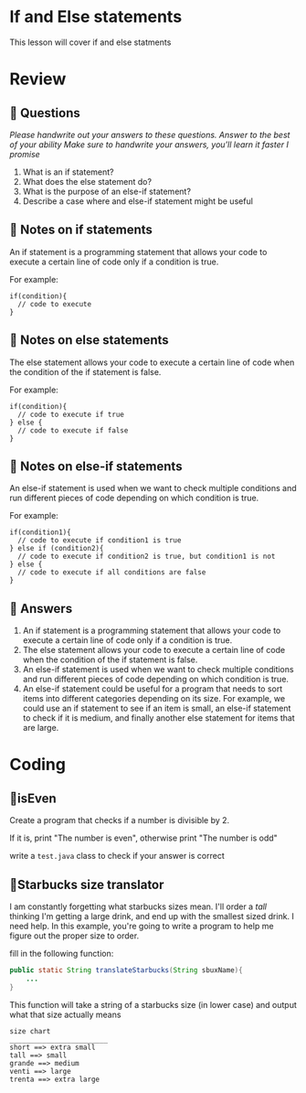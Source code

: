 # If and Else statements
This lesson will cover if and else statments

# Review
## 📝 Questions
*Please handwrite out your answers to these questions. Answer to the best of your ability*
*Make sure to handwrite your answers, you'll learn it faster I promise*
1. What is an if statement?
2. What does the else statement do?
3. What is the purpose of an else-if statement?
4. Describe a case where and else-if statement might be useful

## 📖 Notes on if statements
An if statement is a programming statement that allows your code to execute a certain line of code only if a condition is true.

For example:
```
if(condition){
  // code to execute
}
```

## 📖 Notes on else statements
The else statement allows your code to execute a certain line of code when the condition of the if statement is false.

For example: 
```
if(condition){
  // code to execute if true 
} else {
  // code to execute if false
} 
``` 

## 📖 Notes on else-if statements 
An else-if statement is used when we want to check multiple conditions and run different pieces of code depending on which condition is true. 

For example: 
``` 
if(condition1){ 
  // code to execute if condition1 is true 
} else if (condition2){ 
  // code to execute if condition2 is true, but condition1 is not
} else {  
  // code to execute if all conditions are false 
}  
```

## 💬 Answers
1. An if statement is a programming statement that allows your code to execute a certain line of code only if a condition is true.
2. The else statement allows your code to execute a certain line of code when the condition of the if statement is false.
3. An else-if statement is used when we want to check multiple conditions and run different pieces of code depending on which condition is true. 
4. An else-if statement could be useful for a program that needs to sort items into different categories depending on its size. For example, we could use an if statement to see if an item is small, an else-if statement to check if it is medium, and finally another else statement for items that are large.

# Coding
## 🤖isEven

Create a program that checks if a number is divisible by 2. 

If it is, print "The number is even", otherwise print "The number is odd" 

write a `test.java` class to check if your answer is correct

## 🤖Starbucks size translator

I am constantly forgetting what starbucks sizes mean. I'll order a *tall* thinking I'm getting a large drink, and end up with the smallest sized drink. I need help. In this example, you're going to write a program to help me figure out the proper size to order.

fill in the following function:
```java
public static String translateStarbucks(String sbuxName){
    ...
}
``` 
This function will take a string of a starbucks size (in lower case) and output what that size actually means


```
size chart
________________________
short ==> extra small
tall ==> small
grande ==> medium
venti ==> large
trenta ==> extra large
```


